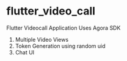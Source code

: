 # flutter_video_call

Flutter Videocall Application Uses Agora SDK
1. Multiple Video Views
2. Token Generation using random uid
3. Chat UI
